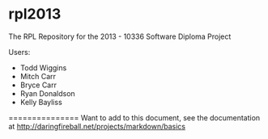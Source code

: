 rpl2013
=======

The RPL Repository for the 2013 - 10336 Software Diploma Project

Users:
- Todd Wiggins
- Mitch Carr
- Bryce Carr
- Ryan Donaldson
- Kelly Bayliss

===============
Want to add to this document, see the documentation at http://daringfireball.net/projects/markdown/basics
